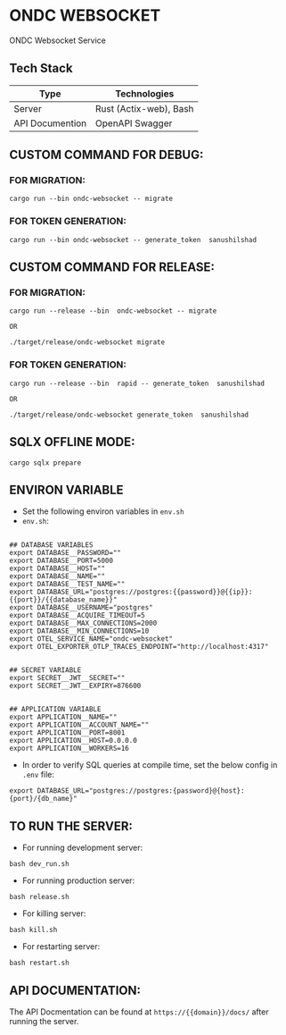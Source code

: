 
# ONDC WEBSOCKET
 
ONDC Websocket Service

## Tech Stack
| Type | Technologies |
|---|---|
| Server | Rust (Actix-web), Bash |
| API Documention | OpenAPI Swagger |


## CUSTOM COMMAND FOR DEBUG:
### FOR MIGRATION:
```
cargo run --bin ondc-websocket -- migrate
```

### FOR TOKEN GENERATION:
```
cargo run --bin ondc-websocket -- generate_token  sanushilshad
```

## CUSTOM COMMAND FOR RELEASE:
### FOR MIGRATION:

    cargo run --release --bin  ondc-websocket -- migrate

    OR 

    ./target/release/ondc-websocket migrate

### FOR TOKEN GENERATION:
```
cargo run --release --bin  rapid -- generate_token  sanushilshad

OR 

./target/release/ondc-websocket generate_token  sanushilshad
```

## SQLX OFFLINE MODE:

```
cargo sqlx prepare
```

## ENVIRON VARIABLE 
- Set the following environ variables in `env.sh`
- `env.sh`:
```

## DATABASE VARIABLES
export DATABASE__PASSWORD=""
export DATABASE__PORT=5000
export DATABASE__HOST=""
export DATABASE__NAME=""
export DATABASE__TEST_NAME=""
export DATABASE_URL="postgres://postgres:{{password}}@{{ip}}:{{port}}/{{database_name}}"
export DATABASE__USERNAME="postgres"
export DATABASE__ACQUIRE_TIMEOUT=5
export DATABASE__MAX_CONNECTIONS=2000
export DATABASE__MIN_CONNECTIONS=10
export OTEL_SERVICE_NAME="ondc-websocket"
export OTEL_EXPORTER_OTLP_TRACES_ENDPOINT="http://localhost:4317"


## SECRET VARIABLE
export SECRET__JWT__SECRET=""
export SECRET__JWT__EXPIRY=876600


## APPLICATION VARIABLE
export APPLICATION__NAME=""
export APPLICATION__ACCOUNT_NAME=""
export APPLICATION__PORT=8001
export APPLICATION__HOST=0.0.0.0
export APPLICATION__WORKERS=16

```


- In order to verify SQL queries at compile time, set the below config in `.env` file:
```
export DATABASE_URL="postgres://postgres:{password}@{host}:{port}/{db_name}"

```

## TO RUN THE SERVER:
- For running development server:
```
bash dev_run.sh
```
- For running production server:
```
bash release.sh
```
- For killing server:
```
bash kill.sh
```

- For restarting server:
```
bash restart.sh
```


## API DOCUMENTATION:
The API Docmentation can be found at `https://{{domain}}/docs/` after running the server.
